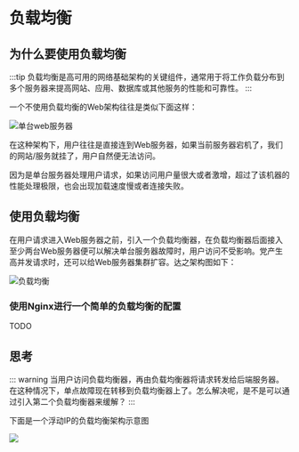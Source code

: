 # 负载均衡


## 为什么要使用负载均衡

:::tip
负载均衡是高可用的网络基础架构的关键组件，通常用于将工作负载分布到多个服务器来提高网站、应用、数据库或其他服务的性能和可靠性。
:::

一个不使用负载均衡的Web架构往往是类似下面这样：

![单台web服务器](http://ww1.sinaimg.cn/large/6aedb651gy1fylokrd1f8j21ak0aymyn.jpg)

在这种架构下，用户往往是直接连到Web服务器，如果当前服务器宕机了，我们的网站/服务就挂了，用户自然便无法访问。

因为是单台服务器处理用户请求，如果访问用户量很大或者激增，超过了该机器的性能处理极限，也会出现加载速度慢或者连接失败。

## 使用负载均衡

在用户请求进入Web服务器之前，引入一个负载均衡器，在负载均衡器后面接入至少两台Web服务器便可以解决单台服务器故障时，用户访问不受影响。党产生高并发请求时，还可以给Web服务器集群扩容。达之架构图如下：

![负载均衡](http://ww1.sinaimg.cn/large/6aedb651gy1fylp07adc9j21dg0ksmzt.jpg)

### 使用Nginx进行一个简单的负载均衡的配置

TODO

## 思考

::: warning
当用户访问负载均衡器，再由负载均衡器将请求转发给后端服务器。在这种情况下，单点故障现在转移到负载均衡器上了。怎么解决呢，是不是可以通过引入第二个负载均衡器来缓解？
:::

下面是一个浮动IP的负载均衡架构示意图

![](http://ww1.sinaimg.cn/large/6aedb651gy1fylp7kk4tpj21iw0sqdk0.jpg)
